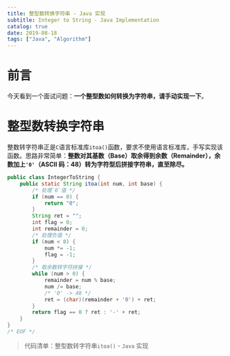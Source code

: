 ```yaml
---
title: 整型数转换字符串 - Java 实现
subtitle: Integer to String - Java Implementation
catalog: true
date: 2019-08-18
tags: ["Java", "Algorithm"]
---
```


# 前言

今天看到一个面试问题：**一个整型数如何转换为字符串，请手动实现一下**。

# 整型数转换字符串

整数转字符串正是`C`语言标准库`itoa()`函数，要求不使用语言标准库，手写实现该函数。思路非常简单：**整数对其基数（Base）取余得到余数（Remainder），余数加上`'0'`（ASCII 码：48）转为字符型后拼接字符串，直至除尽。**

```java
public class IntegerToString {
    public static String itoa(int num, int base) {
        /* 处理`0`值 */
        if (num == 0) {
            return "0";
        }
        String ret = "";
        int flag = 0;
        int remainder = 0;
        /* 处理负值 */
        if (num < 0) {
            num *= -1;
            flag = -1;
        }
        /* 取余数转字符拼接 */
        while (num > 0) {
            remainder = num % base;
            num /= base;
            /* '0' -> 48 */
            ret = (char)(remainder + '0') + ret;
        }
        return flag == 0 ? ret : '-' + ret;
    }
}
/* EOF */
```
> 代码清单：整型数转字符串`itoa()` - `Java` 实现

<!-- EOF -->
